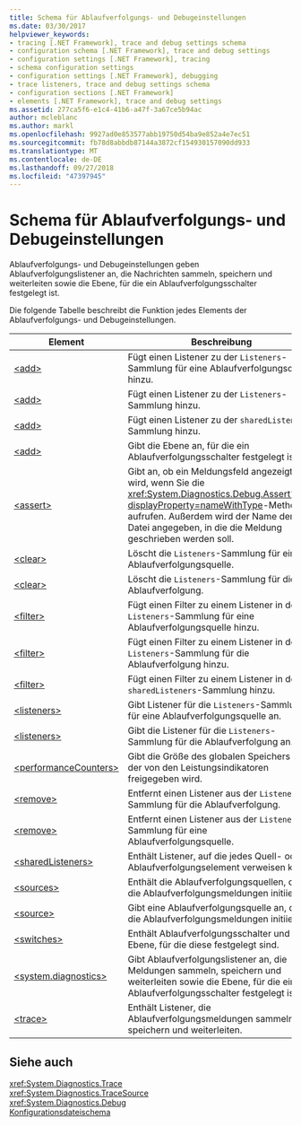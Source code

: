```yaml
---
title: Schema für Ablaufverfolgungs- und Debugeinstellungen
ms.date: 03/30/2017
helpviewer_keywords:
- tracing [.NET Framework], trace and debug settings schema
- configuration schema [.NET Framework], trace and debug settings
- configuration settings [.NET Framework], tracing
- schema configuration settings
- configuration settings [.NET Framework], debugging
- trace listeners, trace and debug settings schema
- configuration sections [.NET Framework]
- elements [.NET Framework], trace and debug settings
ms.assetid: 277ca5f6-e1c4-41b6-a47f-3a67ce5b94ac
author: mcleblanc
ms.author: markl
ms.openlocfilehash: 9927ad0e853577abb19750d54ba9e852a4e7ec51
ms.sourcegitcommit: fb78d8abbdb87144a3872cf154930157090dd933
ms.translationtype: MT
ms.contentlocale: de-DE
ms.lasthandoff: 09/27/2018
ms.locfileid: "47397945"
---
```

# <a name="trace-and-debug-settings-schema"></a>Schema für Ablaufverfolgungs- und Debugeinstellungen
Ablaufverfolgungs- und Debugeinstellungen geben Ablaufverfolgungslistener an, die Nachrichten sammeln, speichern und weiterleiten sowie die Ebene, für die ein Ablaufverfolgungsschalter festgelegt ist.  
  
 Die folgende Tabelle beschreibt die Funktion jedes Elements der Ablaufverfolgungs- und Debugeinstellungen.  
  
|Element|Beschreibung|  
|-------------|-----------------|  
|[\<add>](../../../../../docs/framework/configure-apps/file-schema/trace-debug/add-element-for-listeners-for-source.md)|Fügt einen Listener zu der `Listeners`-Sammlung für eine Ablaufverfolgungsquelle hinzu.|  
|[\<add>](../../../../../docs/framework/configure-apps/file-schema/trace-debug/add-element-for-listeners-for-trace.md)|Fügt einen Listener zu der `Listeners`-Sammlung hinzu.|  
|[\<add>](../../../../../docs/framework/configure-apps/file-schema/trace-debug/add-element-for-sharedlisteners.md)|Fügt einen Listener zu der `sharedListeners`-Sammlung hinzu.|  
|[\<add>](../../../../../docs/framework/configure-apps/file-schema/trace-debug/add-element-for-switches.md)|Gibt die Ebene an, für die ein Ablaufverfolgungsschalter festgelegt ist.|  
|[\<assert>](../../../../../docs/framework/configure-apps/file-schema/trace-debug/assert-element.md)|Gibt an, ob ein Meldungsfeld angezeigt wird, wenn Sie die <xref:System.Diagnostics.Debug.Assert%2A?displayProperty=nameWithType>-Methode aufrufen. Außerdem wird der Name der Datei angegeben, in die die Meldung geschrieben werden soll.|  
|[\<clear>](../../../../../docs/framework/configure-apps/file-schema/trace-debug/clear-element-for-listeners-for-source.md)|Löscht die `Listeners`-Sammlung für eine Ablaufverfolgungsquelle.|  
|[\<clear>](../../../../../docs/framework/configure-apps/file-schema/trace-debug/clear-element-for-listeners-for-trace.md)|Löscht die `Listeners`-Sammlung für die Ablaufverfolgung.|  
|[\<filter>](../../../../../docs/framework/configure-apps/file-schema/trace-debug/filter-element-for-add-for-listeners-for-source.md)|Fügt einen Filter zu einem Listener in der `Listeners`-Sammlung für eine Ablaufverfolgungsquelle hinzu.|  
|[\<filter>](../../../../../docs/framework/configure-apps/file-schema/trace-debug/filter-element-for-add-for-listeners-for-trace.md)|Fügt einen Filter zu einem Listener in der `Listeners`-Sammlung für die Ablaufverfolgung hinzu.|  
|[\<filter>](../../../../../docs/framework/configure-apps/file-schema/trace-debug/filter-element-for-add-for-sharedlisteners.md)|Fügt einen Filter zu einem Listener in der `sharedListeners`-Sammlung hinzu.|  
|[\<listeners>](../../../../../docs/framework/configure-apps/file-schema/trace-debug/listeners-element-for-source.md)|Gibt Listener für die `Listeners`-Sammlung für eine Ablaufverfolgungsquelle an.|  
|[\<listeners>](../../../../../docs/framework/configure-apps/file-schema/trace-debug/listeners-element-for-trace.md)|Gibt die Listener für die `Listeners`-Sammlung für die Ablaufverfolgung an.|  
|[\<performanceCounters>](../../../../../docs/framework/configure-apps/file-schema/trace-debug/performancecounters-element.md)|Gibt die Größe des globalen Speichers an, der von den Leistungsindikatoren freigegeben wird.|  
|[\<remove>](../../../../../docs/framework/configure-apps/file-schema/trace-debug/remove-element-for-listeners-for-trace.md)|Entfernt einen Listener aus der `Listeners`-Sammlung für die Ablaufverfolgung.|  
|[\<remove>](../../../../../docs/framework/configure-apps/file-schema/trace-debug/remove-element-for-listeners-for-source.md)|Entfernt einen Listener aus der `Listeners`-Sammlung für eine Ablaufverfolgungsquelle.|  
|[\<sharedListeners>](../../../../../docs/framework/configure-apps/file-schema/trace-debug/sharedlisteners-element.md)|Enthält Listener, auf die jedes Quell- oder Ablaufverfolgungselement verweisen kann.|  
|[\<sources>](../../../../../docs/framework/configure-apps/file-schema/trace-debug/sources-element.md)|Enthält die Ablaufverfolgungsquellen, die die Ablaufverfolgungsmeldungen initiieren.|  
|[\<source>](../../../../../docs/framework/configure-apps/file-schema/trace-debug/source-element.md)|Gibt eine Ablaufverfolgungsquelle an, die die Ablaufverfolgungsmeldungen initiiert.|  
|[\<switches>](../../../../../docs/framework/configure-apps/file-schema/trace-debug/switches-element.md)|Enthält Ablaufverfolgungsschalter und die Ebene, für die diese festgelegt sind.|  
|[\<system.diagnostics>](../../../../../docs/framework/configure-apps/file-schema/trace-debug/system-diagnostics-element.md)|Gibt Ablaufverfolgungslistener an, die Meldungen sammeln, speichern und weiterleiten sowie die Ebene, für die ein Ablaufverfolgungsschalter festgelegt ist.|  
|[\<trace>](../../../../../docs/framework/configure-apps/file-schema/trace-debug/trace-element.md)|Enthält Listener, die Ablaufverfolgungsmeldungen sammeln, speichern und weiterleiten.|  
  
## <a name="see-also"></a>Siehe auch  
 <xref:System.Diagnostics.Trace>  
 <xref:System.Diagnostics.TraceSource>  
 <xref:System.Diagnostics.Debug>  
 [Konfigurationsdateischema](../../../../../docs/framework/configure-apps/file-schema/index.md)
